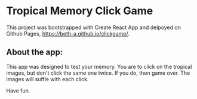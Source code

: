 # Tropical Memory Click Game

This project was bootstrapped with Create React App and delpoyed on Github Pages, https://beth-a.github.io/clickgame/.

## About the app:

This app was designed to test your memory.  You are to click on the tropical images, but don't click the same one twice.  If you do, then game over.  The images will suffle with each click.

Have fun.


